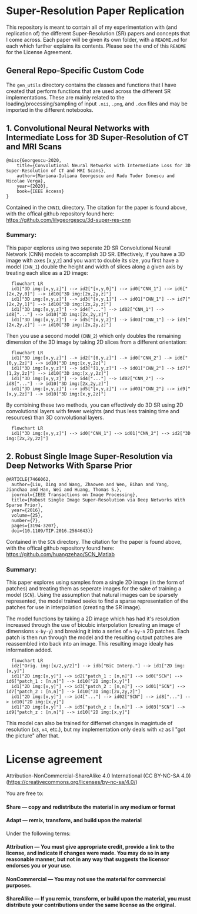 # Super-Resolution Paper Replication

This repository is meant to contain all of my experimentation with (and replication of) the different Super-Resolution (SR) papers and concepts that I come across. Each paper will be given its own folder, with a `README.md` for each which further explains its contents. Please see the end of this `README` for the License Agreement.



## General Repo-Specific Custom Code
The `gen_utils` directory contains the classes and functions that I have created that perform functions that are used across the different SR implementations. These are mainly related to the loading/processing/sampling of input `.nii`, `.png`, and `.dcm` files and may be imported in the different notebooks.

## 1. Convolutional Neural Networks with Intermediate Loss for 3D Super-Resolution of CT and MRI Scans
```
@misc{Georgescu-2020,
    title={Convolutional Neural Networks with Intermediate Loss for 3D Super-Resolution of CT and MRI Scans},
    author={Mariana-Iuliana Georgescu and Radu Tudor Ionescu and Nicolae Verga},
    year={2020}, 
    book={IEEE Access}
}
```
Contained in the `CNNIL` directory. The citation for the paper is found above, with the offical github repository found here: https://github.com/lilygeorgescu/3d-super-res-cnn

### Summary: 
This paper explores using two seperate 2D SR Convolutional Neural Network (CNN) models to accomplish 3D SR. Effectively, if you have a 3D image with axes [x,y,z] and you want to double its size, you first have a model (`CNN_1`) double the height and width of slices along a given axis by treating each slice as a 2D image:


```mermaid
  flowchart LR
  id1["3D img:[x,y,z]"] --> id2["[x,y,0]"] --> id0["CNN_1"] --> id6["[2x,2y,0]"] --> id10["3D img:[2x,2y,z]"] 
  id1["3D img:[x,y,z]"] --> id3["[x,y,1]"] --> id01["CNN_1"] --> id7["[2x,2y,1]"] --> id10["3D img:[2x,2y,z]"]
  id1["3D img:[x,y,z]"] --> id4["..."] --> id02["CNN_1"] --> id8["..."] --> id10["3D img:[2x,2y,z]"]
  id1["3D img:[x,y,z]"] --> id5["[x,y,z]"] --> id03["CNN_1"] --> id9["[2x,2y,z]"] --> id10["3D img:[2x,2y,z]"]
```

Then you use a second model (`CNN_2`) which only doubles the remaining dimension of the 3D image by taking 2D slices from a different orientation:

```mermaid
  flowchart LR
  id1["3D img:[x,y,z]"] --> id2["[0,y,z]"] --> id0["CNN_2"] --> id6["[0,y,2z]"] --> id10["3D img:[x,y,2z]"] 
  id1["3D img:[x,y,z]"] --> id3["[1,y,z]"] --> id01["CNN_2"] --> id7["[1,2y,2z]"] --> id10["3D img:[x,y,2z]"]
  id1["3D img:[x,y,z]"] --> id4["..."] --> id02["CNN_2"] --> id8["..."] --> id10["3D img:[2x,2y,z]"]
  id1["3D img:[x,y,z]"] --> id5["[x,y,z]"] --> id03["CNN_2"] --> id9["[x,y,2z]"] --> id10["3D img:[x,y,2z]"]
```

By combining these two methods, you can effectively do 3D SR using 2D convolutional layers with fewer weights (and thus less training time and resources) than 3D convolutional layers.


```mermaid
  flowchart LR
  id1["3D img:[x,y,z]"] --> id0["CNN_1"] --> id01["CNN_2"] --> id2["3D img:[2x,2y,2z]"]
```


## 2. Robust Single Image Super-Resolution via Deep Networks With Sparse Prior
```
@ARTICLE{7466062,
  author={Liu, Ding and Wang, Zhaowen and Wen, Bihan and Yang, Jianchao and Han, Wei and Huang, Thomas S.},
  journal={IEEE Transactions on Image Processing}, 
  title={Robust Single Image Super-Resolution via Deep Networks With Sparse Prior}, 
  year={2016},
  volume={25},
  number={7},
  pages={3194-3207},
  doi={10.1109/TIP.2016.2564643}}
```

Contained in the `SCN` directory. The citation for the paper is found above, with the offical github repository found here: https://github.com/huangzehao/SCN_Matlab

### Summary:
This paper explores using samples from a single 2D image (in the form of patches) and treating them as seperate images for the sake of training a model (`SCN`). Using the assumption that natural images can be sparsely represented, the model trained seeks to find a sparse representation of the patches for use in interpolation (creating the SR image).

The model functions by taking a 2D image which has had it's resolution increased through the use of bicubic interpolation (creating an image of dimensions `x-by-y`) and breaking it into a series of `n-by-n` 2D patches. Each patch is then run through the model and the resulting output patches are reassembled into back into an image. This resulting image idealy has information added.

```mermaid
  flowchart LR
  idz["Orig. img:[x/2,y/2]"] --> idb["BiC Interp."] --> id1["2D img:[x,y]"]
  id1["2D img:[x,y]"] --> id2["patch_1 : [n,n]"] --> id0["SCN"] --> id6["patch_1 : [n,n]"] --> id10["2D img:[x,y]"] 
  id1["2D img:[x,y]"] --> id3["patch_2 : [n,n]"] --> id01["SCN"] --> id7["patch_2 : [n,n]"] --> id10["3D img:[2x,2y,z]"]
  id1["2D img:[x,y]"] --> id4["..."] --> id02["SCN"] --> id8["..."] --> id10["2D img:[x,y]"]
  id1["2D img:[x,y]"] --> id5["patch_z : [n,n]"] --> id03["SCN"] --> id9["patch_z : [n,n]"] --> id10["2D img:[x,y]"]
```
This model can also be trained for differnet changes in magintude of resolution (`x3`, `x4`, etc.), but my implementation only deals with `x2` as I "got the picture" after that.



# License agreement
Attribution-NonCommercial-ShareAlike 4.0 International (CC BY-NC-SA 4.0) 
(https://creativecommons.org/licenses/by-nc-sa/4.0/)

You are free to:

  #### Share — copy and redistribute the material in any medium or format

  #### Adapt — remix, transform, and build upon the material

Under the following terms:
 #### Attribution — You must give appropriate credit, provide a link to the license, and indicate if changes were made. You may do so in any reasonable manner, but not in any way that suggests the licensor endorses you or your use.

 #### NonCommercial — You may not use the material for commercial purposes.

 #### ShareAlike — If you remix, transform, or build upon the material, you must distribute your contributions under the same license as the original.

